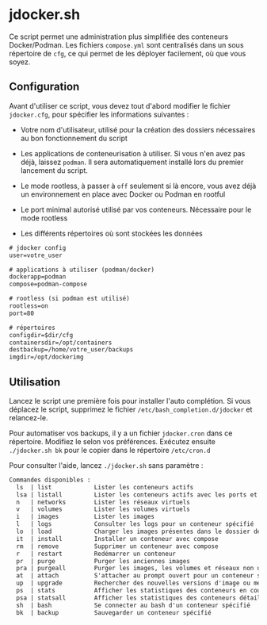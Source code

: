 # jdocker.sh

Ce script permet une administration plus simplifiée des conteneurs Docker/Podman. Les fichiers `compose.yml` sont centralisés dans un sous répertoire de `cfg`, ce qui permet de les déployer facilement, où que vous soyez.

## Configuration

Avant d'utiliser ce script, vous devez tout d'abord modifier le fichier `jdocker.cfg`, pour spécifier les informations suivantes :

- Votre nom d'utilisateur, utilisé pour la création des dossiers nécessaires au bon fonctionnement du script

- Les applications de conteneurisation à utiliser. Si vous n'en avez pas déjà, laissez `podman`. Il sera automatiquement installé lors du premier lancement du script.

- Le mode rootless, à passer à `off` seulement si là encore, vous avez déjà un environnement en place avec Docker ou Podman en rootful

- Le port minimal autorisé utilisé par vos conteneurs. Nécessaire pour le mode rootless

- Les différents répertoires où sont stockées les données

```txt
# jdocker config
user=votre_user

# applications à utiliser (podman/docker)
dockerapp=podman
compose=podman-compose

# rootless (si podman est utilisé)
rootless=on
port=80

# répertoires
configdir=$dir/cfg
containersdir=/opt/containers
destbackup=/home/votre_user/backups
imgdir=/opt/dockerimg
```

## Utilisation

Lancez le script une première fois pour installer l'auto complétion. Si vous déplacez le script, supprimez le fichier `/etc/bash_completion.d/jdocker` et relancez-le.

Pour automatiser vos backups, il y a un fichier `jdocker.cron` dans ce répertoire. Modifiez le selon vos préférences. Exécutez ensuite `./jdocker.sh bk` pour le copier dans le répertoire `/etc/cron.d`

Pour consulter l'aide, lancez `./jdocker.sh` sans paramètre :

```txt
Commandes disponibles :
  ls  | list            Lister les conteneurs actifs
  lsa | listall         Lister les conteneurs actifs avec les ports et l'image utilisée
  n   | networks        Lister les réseaux virtuels
  v   | volumes         Lister les volumes virtuels
  i   | images          Lister les images
  l   | logs            Consulter les logs pour un conteneur spécifié
  lo  | load            Charger les images présentes dans le dossier dédié
  it  | install         Installer un conteneur avec compose
  rm  | remove          Supprimer un conteneur avec compose
  r   | restart         Redémarrer un conteneur
  pr  | purge           Purger les anciennes images
  pra | purgeall        Purger les images, les volumes et réseaux non utilisés
  at  | attach          S'attacher au prompt ouvert pour un conteneur spécifié
  up  | upgrade         Rechercher des nouvelles versions d'image ou mettre à jour un conteneur spécifié
  ps  | stats           Afficher les statistiques des conteneurs en cours d'exécution
  psa | statsall        Afficher les statistiques des conteneurs détaillées
  sh  | bash            Se connecter au bash d'un conteneur spécifié
  bk  | backup          Sauvegarder un conteneur spécifié
```
